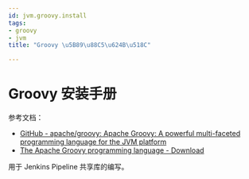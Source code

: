 ```yaml
---
id: jvm.groovy.install
tags:
- groovy
- jvm
title: "Groovy \u5B89\u88C5\u624B\u518C"

---
```



# Groovy 安装手册
参考文档：

- [GitHub - apache/groovy: Apache Groovy: A powerful multi-faceted programming language for the JVM platform](https://github.com/apache/groovy)
- [The Apache Groovy programming language - Download](https://groovy.apache.org/download.html)

用于 Jenkins Pipeline 共享库的编写。

